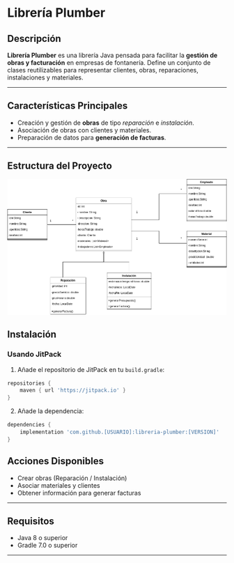 # Librería Plumber

## Descripción

**Librería Plumber** es una librería Java pensada para facilitar la **gestión de obras y facturación** en empresas de fontanería. Define un conjunto de clases reutilizables para representar clientes, obras, reparaciones, instalaciones y materiales.

---

## Características Principales

- Creación y gestión de **obras** de tipo _reparación_ e _instalación_.
- Asociación de obras con clientes y materiales.
- Preparación de datos para **generación de facturas**.

---

## Estructura del Proyecto

![Diagrama de Clases](lib/diagrama/DiagramaClases.png)

## Instalación

### Usando JitPack

1. Añade el repositorio de JitPack en tu `build.gradle`:

```groovy
repositories {
    maven { url 'https://jitpack.io' }
}
```

2. Añade la dependencia:

```groovy
dependencies {
    implementation 'com.github.[USUARIO]:libreria-plumber:[VERSION]'
}
```
## Acciones Disponibles

- Crear obras (Reparación / Instalación)
- Asociar materiales y clientes
- Obtener información para generar facturas

---

## Requisitos

- Java 8 o superior
- Gradle 7.0 o superior

---

